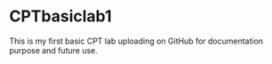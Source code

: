 # CPTbasiclab1
This is my first basic CPT lab uploading on GitHub for documentation purpose and future use.
